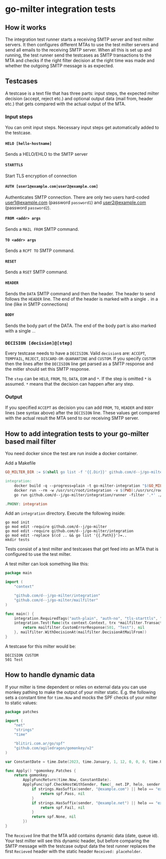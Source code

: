 # go-milter integration tests

## How it works

The integration test runner starts a receiving SMTP server and test milter servers. It then configures different MTAs to
use the test milter servers and send all emails to the receiving SMTP server. When all this is set up and running,
the test runner send the testcases as SMTP transactions to the MTA and checks if the right filter decision at the right
time was made and whether the outgoing SMTP message is as expected.

## Testcases

A testcase is a text file that has three parts: input steps, the expected milter decision (accept, reject etc.) and
optional output data (mail from, header etc.) that gets compared with the actual output of the MTA.

### Input steps

You can omit input steps. Necessary input steps get automatically added to the testcase.

#### `HELO [hello-hostname]`

Sends a HELO/EHLO to the SMTP server

#### `STARTTLS`

Start TLS encryption of connection

#### `AUTH [user1@example.com|user2@example.com]`

Authenticates SMTP connection. There are only two users hard-coded user1@example.com (password `password1`) and user2@example.com (password `password2`).

#### `FROM <addr> args`

Sends a `MAIL FROM` SMTP command.

#### `TO <addr> args`

Sends a `RCPT TO` SMTP command.

#### `RESET`

Sends a `RSET` SMTP command.

#### `HEADER`

Sends the `DATA` SMTP command and then the header. The header to send follows the `HEADER` line. The end of
the header is marked with a single `.` in a line (like in SMTP connections)

#### `BODY`

Sends the body part of the DATA. The end of the body part is also marked with a single `.`.

### `DECISION [decision]@[step]`

Every testcase needs to have a `DECISION`. Valid `decision`s are: `ACCEPT`, `TEMPFAIL`, `REJECT`, `DISCARD-OR-QUARANTINE` and `CUSTOM`.
If you specify `CUSTOM` then the lines after the `DECISION` line get parsed as a SMTP response and the mitler should 
set this SMTP response.

The `step` can be `HELO`, `FROM`, `TO`, `DATA`, `EOM` and `*`. If the step is omitted `*` is assumed.
`*` means that the decision can happen after any step.

### Output

If you specified `ACCEPT` as decision you can add `FROM`, `TO`, `HEADER` and `BODY` lines (see syntax above) after the `DECISION` line.
These values get compared with the actual result the MTA send to our receiving SMTP server.

## How to add integration tests to your go-milter based mail filter

You need docker since the test are run inside a docker container.

Add a Makefile
```makefile
GO_MILTER_DIR := $(shell go list -f '{{.Dir}}' github.com/d--j/go-milter)

integration:
	docker build -q --progress=plain -t go-milter-integration "$(GO_MILTER_DIR)/integration/docker" && \
	docker run --rm -w /usr/src/root/integration -v $(PWD):/usr/src/root go-milter-integration \
	go run github.com/d--j/go-milter/integration/runner -filter '.*' ./tests

.PHONY: integration
```

Add an `integration` directory. Execute the following inside:
```shell
go mod init
go mod edit -require github.com/d--j/go-milter
go mod edit -require github.com/d--j/go-milter/integration
go mod edit -replace $(cd .. && go list '{{.Path}}')=..
mkdir tests
```

Tests consist of a test milter and testcases that get feed into an MTA that is configured to use the test milter.

A test milter can look something like this:

```go
package main

import (
	"context"

	"github.com/d--j/go-milter/integration"
	"github.com/d--j/go-milter/mailfilter"
)

func main() {
	integration.RequiredTags("auth-plain", "auth-no", "tls-starttls", "tls-no")
	integration.Test(func(ctx context.Context, trx *mailfilter.Transaction) (mailfilter.Decision, error) {
		return mailfilter.CustomErrorResponse(501, "Test"), nil
	}, mailfilter.WithDecisionAt(mailfilter.DecisionAtMailFrom))
}
```

A testcase for this milter would be:
```
DECISION CUSTOM
501 Test
```

## How to handle dynamic data

If your milter is time dependent or relies on external data you can use monkey pathing to make the output of your milter
static. E.g. the following sets a constant time for `time.Now` and mocks the SPF checks of your milter to static values:

```go
package patches

import (
	"net"
	"strings"
	"time"

	"blitiri.com.ar/go/spf"
	"github.com/agiledragon/gomonkey/v2"
)

var ConstantDate = time.Date(2023, time.January, 1, 12, 0, 0, 0, time.UTC)

func Apply() *gomonkey.Patches {
	return gomonkey.
		ApplyFuncReturn(time.Now, ConstantDate).
		ApplyFunc(spf.CheckHostWithSender, func(_ net.IP, helo, sender string, _ ...spf.Option) (spf.Result, error) {
			if strings.HasSuffix(sender, "@example.com") || helo == "example.com" {
				return spf.Pass, nil
			}
			if strings.HasSuffix(sender, "@example.net") || helo == "example.net" {
				return spf.Fail, nil
			}
			return spf.None, nil
		})
}
```

The `Received` line that the MTA add contains dynamic data (date, queue id). Your test milter will see this dynamic header,
but before comparing the SMTP message with the testcase output data the test runner replaces the first 
`Recieved` header with the static header `Received: placeholder`.
